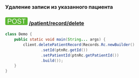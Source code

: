 ### Удаление записи из указанного пациента
### ![POST](../../../../../img/post.png) [/patient/record/delete](../index.md)

```java
class Demo {
    public static void main(String... args) { 
        client.deletePatientRecord(Records.Rc.newBuilder()
                .setId(ptnRc.getId())
                .setPatientId(ptnRc.getPatientId())
                .build());
    }
}
```

